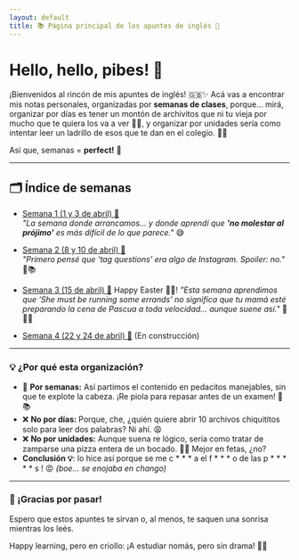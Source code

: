 ```yaml
---
layout: default
title: 📚 Página principal de los apuntes de inglés 🌟
---
```


# Hello, hello, pibes! 👋

¡Bienvenidos al rincón de mis apuntes de inglés! 🇬🇧✨ Acá vas a encontrar mis notas personales, organizadas por **semanas de clases**, porque... mirá, organizar por días es tener un montón de archivitos que ni tu vieja por mucho que te quiera los va a ver 📝📝, y organizar por unidades sería como intentar leer un ladrillo de esos que te dan en el colegio. 😵‍💫

Así que, semanas = **perfect!** 🎯

---

## 🗂️ Índice de semanas

- [Semana 1 (1 y 3 de abril) 📅](semana-1.md)  
  _"La semana donde arrancamos... y donde aprendí que **'no molestar al prójimo'** es más difícil de lo que parece."_ 😅

- [Semana 2 (8 y 10 de abril) 📅](semana-2.md)  
  _"Primero pensé que ‘tag questions’ era algo de Instagram. Spoiler: no."_ 📱📚

- [Semana 3 (15 de abril) 📅](semana-3.md)  Happy Easter 🐇🥚!
  _"Esta semana aprendimos que ‘She must be running some errands’ no significa que tu mamá esté preparando la cena de Pascua a toda velocidad… aunque suene así."_ 🐰🍴😄

 - [Semana 4 (22 y 24 de abril) 📅](semana-4.md)  (En construcción)

<!--
- [Semana 5 (29 de abril) 📅](semana-5.md)  Happy International Workers' Day 👷‍♂️👷‍♀️💼🛠️
  _"La semana donde arrancamos... y donde aprendí que **'no molestar al prójimo'** no siempre es tan fácil como parece."_ 😅

- [Semana 6 (6 y 8 de mayo) 📅](semana-6.md)  
  _"La semana donde arrancamos... y donde aprendí que **'no molestar al prójimo'** no siempre es tan fácil como parece."_ 😅

- [Semana 7 (13 y 15 de mayo) 📅](semana-7.md)  
  _"La semana donde arrancamos... y donde aprendí que **'no molestar al prójimo'** no siempre es tan fácil como parece."_ 😅

- [Semana 8 (20 y 22 de mayo) 📅](semana-8.md)  
  _"La semana donde arrancamos... y donde aprendí que **'no molestar al prójimo'** no siempre es tan fácil como parece."_ 😅

- [Semana 9 (27 y 29 de mayo) 📅](semana-9.md)  
  _"La semana donde arrancamos... y donde aprendí que **'no molestar al prójimo'** no siempre es tan fácil como parece."_ 😅

- [Semana 10 (3 y 5 de junio) 📅](semana-10.md)  
  _"La semana donde arrancamos... y donde aprendí que **'no molestar al prójimo'** no siempre es tan fácil como parece."_ 😅

- [Semana 11 (27 y 29 de mayo) 📅](semana-11.md)  
  _"La semana donde arrancamos... y donde aprendí que **'no molestar al prójimo'** no siempre es tan fácil como parece."_ 😅

- [Semana 12 (3 y 5 de junio) 📅](semana-12.md)  
  _"La semana donde arrancamos... y donde aprendí que **'no molestar al prójimo'** no siempre es tan fácil como parece."_ 😅

- [Semana 13 (10 y 12 de junio) 📅](semana-13.md)  
  _"La semana donde arrancamos... y donde aprendí que **'no molestar al prójimo'** no siempre es tan fácil como parece."_ 😅

- [Semana 14 (17 y 19 de junio) 📅](semana-14.md)  
  _"La semana donde arrancamos... y donde aprendí que **'no molestar al prójimo'** no siempre es tan fácil como parece."_ 😅

- [Semana 15 (24 y 26 de junio) 📅](semana-15.md)  
  _"La semana donde arrancamos... y donde aprendí que **'no molestar al prójimo'** no siempre es tan fácil como parece."_ 😅

- [Semana 16 (1 y 3 de julio) 📅](semana-16.md)  
  _"La semana donde arrancamos... y donde aprendí que **'no molestar al prójimo'** no siempre es tan fácil como parece."_ 😅 -->
---

### 💡 ¿Por qué esta organización?

- 📅 **Por semanas:** Así partimos el contenido en pedacitos manejables, sin que te explote la cabeza. ¡Re piola para repasar antes de un examen! 🧠📚
- ❌ **No por días:** Porque, che, ¿quién quiere abrir 10 archivos chiquititos solo para leer dos palabras? Ni ahí. 😩
- ❌ **No por unidades:** Aunque suena re lógico, sería como tratar de zamparse una pizza entera de un bocado. 🍕💥 Mejor en fetas, ¿no?
- **Conclusión 💡**: lo hice así porque se me c * * * a el f * * * o de las p * * * * * s ! 😡 _(boe... se enojaba en chango)_
---

### 🎉 ¡Gracias por pasar!

Espero que estos apuntes te sirvan o, al menos, te saquen una sonrisa mientras los leés. 
<!--😊 Si tenés sugerencias, comentarios o algún meme re copado sobre inglés, ¡mandá todo! 🤓💬-->

Happy learning, pero en criollo: ¡A estudiar nomás, pero sin drama! 🚀✨